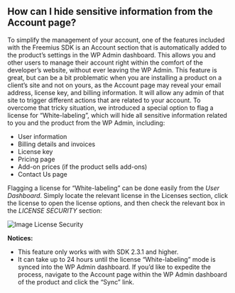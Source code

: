 ## How can I hide sensitive information from the Account page?
To simplify the management of your account, one of the features included with the Freemius SDK is an Account section that is automatically added to the product’s settings in the WP Admin dashboard. This allows you and other users to manage their account right within the comfort of the developer’s website, without ever leaving the WP Admin. This feature is great, but can be a bit problematic when you are installing a product on a client’s site and not on yours, as the Account page may reveal your email address, license key, and billing information. It will allow any admin of that site to trigger different actions that are related to your account. To overcome that tricky situation, we introduced a special option to flag a license for “White-labeling”, which will hide all sensitive information related to you and the product from the WP Admin, including:
* User information
* Billing details and invoices
* License key
* Pricing page
* Add-on prices (if the product sells add-ons)
* Contact Us page

Flagging a license for “White-labeling” can be done easily from the _User Dashboard_. Simply locate the relevant license in the Licenses section, click the license to open the license options, and then check the relevant box in the _LICENSE SECURITY_ section:

![Image License Security](https://lh4.googleusercontent.com/_pzaXxYpqEIHGL2-cZcSjo4XDccCF-SXowEyCdnStmQzvP94RpwIx4sw8_KPqrhSgruOcjTI3iXVn2rUXyVx=w1085-h920)

**Notices:**
* This feature only works with with SDK 2.3.1 and higher.
* It can take up to 24 hours until the license “White-labeling” mode is synced into the WP Admin dashboard. If you’d like to expedite the process, navigate to the Account page within the WP Admin dashboard of the product and click the “Sync” link.
